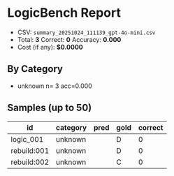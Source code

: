 # LogicBench Report

- CSV: `summary_20251024_111139_gpt-4o-mini.csv`
- Total: **3**  Correct: **0**  Accuracy: **0.000**
- Cost (if any): **$0.0000**

## By Category
- unknown      n=  3 acc=0.000

## Samples (up to 50)

id | category | pred | gold | correct
---|---|---|---|---
logic_001 | unknown |  | D | 0
rebuild:001 | unknown |  | D | 0
rebuild:002 | unknown |  | C | 0
